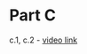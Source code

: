 # Part C

c.1, c.2 - [video link](https://drive.google.com/file/d/1hVuM3-QcDTC5g5Fe-G_tLbKlp37pxRR3/view?usp=sharing)